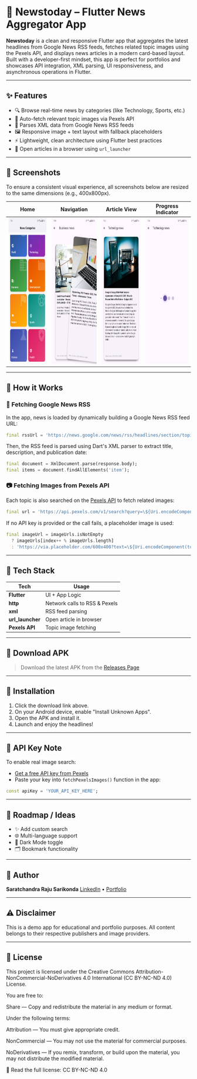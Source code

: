 # 📰 Newstoday – Flutter News Aggregator App

**Newstoday** is a clean and responsive Flutter app that aggregates the latest headlines from Google News RSS feeds, fetches related topic images using the Pexels API, and displays news articles in a modern card-based layout. Built with a developer-first mindset, this app is perfect for portfolios and showcases API integration, XML parsing, UI responsiveness, and asynchronous operations in Flutter.

---

## ✨ Features

* 🔍 Browse real-time news by categories (like Technology, Sports, etc.)
* 📸 Auto-fetch relevant topic images via Pexels API
* 🧞 Parses XML data from Google News RSS feeds
* 🖼 Responsive image + text layout with fallback placeholders
* ⚡ Lightweight, clean architecture using Flutter best practices
* 🔗 Open articles in a browser using `url_launcher`

---

## 📸 Screenshots

To ensure a consistent visual experience, all screenshots below are resized to the same dimensions (e.g., 400x800px).

| Home                                                            | Navigation                                                            | Article View                                                    | Progress Indicator                                                            |
| --------------------------------------------------------------- | --------------------------------------------------------------------- | --------------------------------------------------------------- | ----------------------------------------------------------------------------- |
| <img src="./assets/sshots/home.jpg" width="200" height="400" /> | <img src="./assets/sshots/navigation.jpg" width="200" height="400" /> | <img src="./assets/sshots/news.jpg" width="200" height="400" /> | <img src="./assets/sshots/progress.jpg" width="200" height="400" /> |

---

## 🧠 How it Works

### 🔗 Fetching Google News RSS

In the app, news is loaded by dynamically building a Google News RSS feed URL:

```dart
final rssUrl = 'https://news.google.com/news/rss/headlines/section/topic/$encodedTopic';
```

Then, the RSS feed is parsed using Dart's XML parser to extract title, description, and publication date:

```dart
final document = XmlDocument.parse(response.body);
final items = document.findAllElements('item');
```

### 📷 Fetching Images from Pexels API

Each topic is also searched on the [Pexels API](https://www.pexels.com/api/) to fetch related images:

```dart
final url = 'https://api.pexels.com/v1/search?query=\${Uri.encodeComponent(topic)}&per_page=\$maxImages';
```

If no API key is provided or the call fails, a placeholder image is used:

```dart
final imageUrl = imageUrls.isNotEmpty
  ? imageUrls[index++ % imageUrls.length]
  : 'https://via.placeholder.com/600x400?text=\${Uri.encodeComponent(topic)}';
```

---

## 🧰 Tech Stack

| Tech              | Usage                         |
| ----------------- | ----------------------------- |
| **Flutter**       | UI + App Logic                |
| **http**          | Network calls to RSS & Pexels |
| **xml**           | RSS feed parsing              |
| **url\_launcher** | Open article in browser       |
| **Pexels API**    | Topic image fetching          |

---

## 📅 Download APK

> Download the latest APK from the [Releases Page](https://github.com/yourusername/newstoday/releases/latest)

---

## 📲 Installation

1. Click the download link above.
2. On your Android device, enable "Install Unknown Apps".
3. Open the APK and install it.
4. Launch and enjoy the headlines!

---

## 🔐 API Key Note

To enable real image search:

* [Get a free API key from Pexels](https://www.pexels.com/api/)
* Paste your key into `fetchPexelsImages()` function in the app:

```dart
const apiKey = 'YOUR_API_KEY_HERE';
```

---

## 🚀 Roadmap / Ideas

* ✨ Add custom search
* 🌐 Multi-language support
* 🌃 Dark Mode toggle
* 🗂 Bookmark functionality

---

## 👤 Author

**Saratchandra Raju Sarikonda**
[LinkedIn](https://www.linkedin.com/in/s-saratchandra-raju/) • [Portfolio](https://saratchandra-raju-sarikonda.vercel.app/)

---

## ⚠️ Disclaimer

This is a demo app for educational and portfolio purposes. All content belongs to their respective publishers and image providers.

---

## 📜 License

This project is licensed under the Creative Commons Attribution-NonCommercial-NoDerivatives 4.0 International (CC BY-NC-ND 4.0) License.

You are free to:

Share — Copy and redistribute the material in any medium or format.

Under the following terms:

Attribution — You must give appropriate credit.

NonCommercial — You may not use the material for commercial purposes.

NoDerivatives — If you remix, transform, or build upon the material, you may not distribute the modified material.

📄 Read the full license: CC BY-NC-ND 4.0
